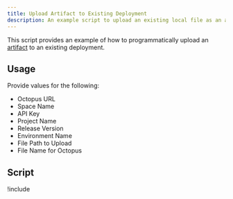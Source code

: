 ```yaml
---
title: Upload Artifact to Existing Deployment 
description: An example script to upload an existing local file as an artifact to an existing deployment.
---
```


This script provides an example of how to programmatically upload an [artifact](/docs/projects/deployment-process/artifacts.md) to an existing deployment.

## Usage

Provide values for the following:

- Octopus URL
- Space Name
- API Key
- Project Name 
- Release Version
- Environment Name
- File Path to Upload
- File Name for Octopus

## Script

!include <upload-artifact-to-deployment-scripts>
